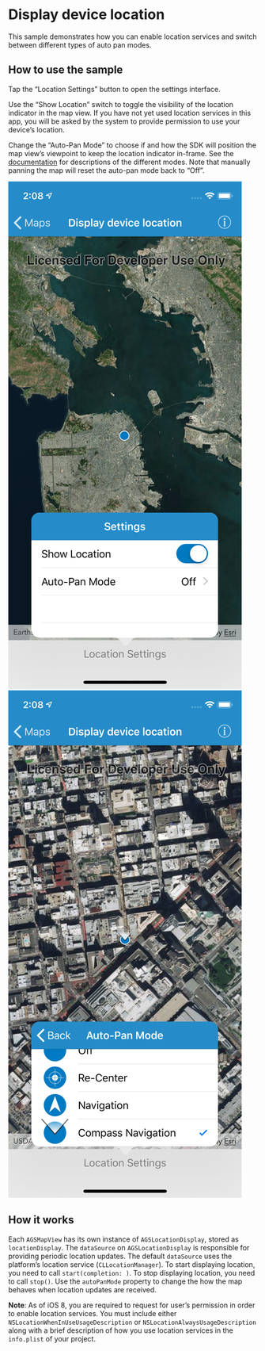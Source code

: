 # Display device location

This sample demonstrates how you can enable location services and switch
between different types of auto pan modes.

## How to use the sample

Tap the “Location Settings” button to open the settings interface.

Use the “Show Location” switch to toggle the visibility of the location
indicator in the map view. If you have not yet used location services in
this app, you will be asked by the system to provide permission to use
your device’s location.

Change the “Auto-Pan Mode” to choose if and how the SDK will position
the map view’s viewpoint to keep the location indicator in-frame. See
the
[documentation](https://developers.arcgis.com/qt/latest/cpp/api-reference/esri-arcgisruntime-locationdisplayautopanmode.html)
for descriptions of the different modes. Note that manually panning the
map will reset the auto-pan mode back to “Off”.

![](image1.png) ![](image2.png)

## How it works

Each `AGSMapView` has its own instance of `AGSLocationDisplay`, stored
as `locationDisplay`. The `dataSource` on `AGSLocationDisplay` is
responsible for providing periodic location updates. The default
`dataSource` uses the platform’s location service (`CLLocationManager`).
To start displaying location, you need to call `start(completion: )`. To
stop displaying location, you need to call `stop()`. Use the
`autoPanMode` property to change the how the map behaves when location
updates are received.

**Note**: As of iOS 8, you are required to request for user’s permission
in order to enable location services. You must include either
`NSLocationWhenInUseUsageDescription` or
`NSLocationAlwaysUsageDescription` along with a brief description of how
you use location services in the `info.plist` of your project.
